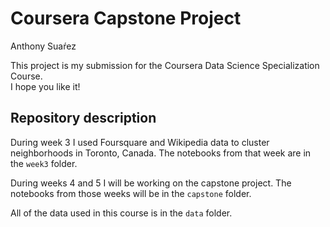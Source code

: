 # Coursera Capstone Project  
Anthony Suaŕez  

This project is my submission for the Coursera Data Science Specialization Course.  
I hope you like it!  

## Repository description

During week 3 I used Foursquare and Wikipedia data to cluster neighborhoods in Toronto, Canada. The notebooks from that week are in the `week3` folder.

During weeks 4 and 5 I will be working on the capstone project. The notebooks from those weeks will be in the `capstone` folder.

All of the data used in this course is in the `data` folder.